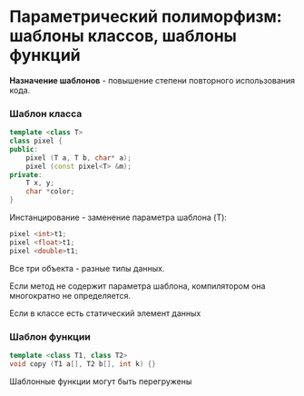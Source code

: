# Параметрический полиморфизм: шаблоны классов, шаблоны функций

**Назначение шаблонов** - повышение степени повторного использования кода.

### Шаблон класса

```cpp
template <class T>
class pixel {
public:
	pixel (T a, T b, char* a);
	pixel (const pixel<T> &m);
private:
	T x, y;
	char *color;
}
```

Инстанцирование - заменение параметра шаблона (T):
```cpp
pixel <int>t1;
pixel <float>t1;
pixel <double>t1;
```

Все три объекта - разные типы данных.

Если метод не содержит параметра шаблона, компилятором она многократно не определяется.

Если в классе есть статический элемент данных


### Шаблон функции

```cpp
template <class T1, class T2>
void copy (T1 a[], T2 b[], int k) {}
```

Шаблонные функции могут быть перегружены